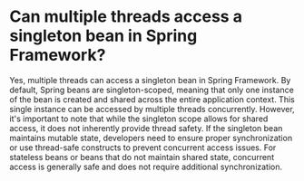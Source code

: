 # Can multiple threads access a singleton bean in Spring Framework?
Yes, multiple threads can access a singleton bean in Spring Framework. By default, Spring beans are singleton-scoped, meaning that only one instance of the bean is created and shared across the entire application context. This single instance can be accessed by multiple threads concurrently. However, it's important to note that while the singleton scope allows for shared access, it does not inherently provide thread safety. If the singleton bean maintains mutable state, developers need to ensure proper synchronization or use thread-safe constructs to prevent concurrent access issues. For stateless beans or beans that do not maintain shared state, concurrent access is generally safe and does not require additional synchronization.

